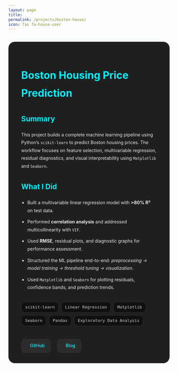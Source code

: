 ```yaml
---
layout: page
title: 
permalink: /projects/boston-house/
icon: fas fa-house-user
---
```


<style>
.project-container {
  background: #1f1f1f;
  padding: 2rem 2.5rem;
  border-radius: 20px;
  box-shadow: 0 0 20px rgba(0, 255, 255, 0.05);
  margin-top: 2rem;
  color: #eaeaea;
  line-height: 1.75;
}

.project-container h1 {
  color: #00f2ff;
  font-size: 2rem;
  margin-bottom: 0.3rem;
}

.project-container .meta {
  font-size: 0.9rem;
  color: #999;
  margin-bottom: 1.5rem;
}

.project-container h2 {
  font-size: 1.4rem;
  margin-top: 2rem;
  color: #00f2ff;
}

.project-container ul {
  margin-top: 1rem;
  padding-left: 1.2rem;
}

.project-container li {
  margin-bottom: 0.7rem;
}

.project-tags {
  display: flex;
  flex-wrap: wrap;
  gap: 0.5rem;
  margin: 0.5rem 0 2rem;
}

.project-tag {
  background: #101010;
  color: #ccc;
  border: 1px solid #333;
  padding: 0.3rem 0.7rem;
  font-size: 0.8rem;
  border-radius: 12px;
  font-family: monospace;
}

.project-links {
  margin-top: 2.5rem;
  display: flex;
  gap: 1.2rem;
  flex-wrap: wrap;
}

.project-links a {
  display: inline-flex;
  align-items: center;
  gap: 0.5rem;
  background: #2c2c2c;
  color: #00f2ff;
  padding: 0.6rem 1.2rem;
  border-radius: 12px;
  font-weight: 500;
  text-decoration: none;
  transition: background 0.3s ease;
}

.project-links a:hover {
  background: #00f2ff;
  color: #000;
}

.project-links i {
  font-size: 1rem;
}
</style>

<div class="project-container">

<h1>Boston Housing Price Prediction</h1>

<h2>Summary</h2>
<p>
This project builds a complete machine learning pipeline using Python’s <code>scikit-learn</code> to predict Boston housing prices. The workflow focuses on feature selection, multivariable regression, residual diagnostics, and visual interpretability using <code>Matplotlib</code> and <code>Seaborn</code>.
</p>

<h2>What I Did</h2>
<ul>
  <li>Built a multivariable linear regression model with <strong>>80% R²</strong> on test data.</li>
  <li>Performed <strong>correlation analysis</strong> and addressed multicollinearity with <code>VIF</code>.</li>
  <li>Used <strong>RMSE</strong>, residual plots, and diagnostic graphs for performance assessment.</li>
  <li>Structured the ML pipeline end-to-end: <em>preprocessing → model training → threshold tuning → visualization</em>.</li>
  <li>Used <code>Matplotlib</code> and <code>Seaborn</code> for plotting residuals, confidence bands, and prediction trends.</li>
</ul>

<h2> </h2>
<div class="project-tags">
  <span class="project-tag">scikit-learn</span>
  <span class="project-tag">Linear Regression</span>
  <span class="project-tag">Matplotlib</span>
  <span class="project-tag">Seaborn</span>
  <span class="project-tag">Pandas</span>
  <span class="project-tag">Exploratory Data Analysis</span>
</div>

<h2> </h2>
<div class="project-links">
  <a href="https://github.com/Tushar-bioinfo/Boston-house-price-prediction" target="_blank">
    <i class="fab fa-github"></i> GitHub
  </a>
  <a href="https://tushar-bioinfo.github.io/learning-bioinformatics/posts/boston-house-model/" target="_blank">
    <i class="fas fa-book-open"></i> Blog
  </a>
</div>

</div>
